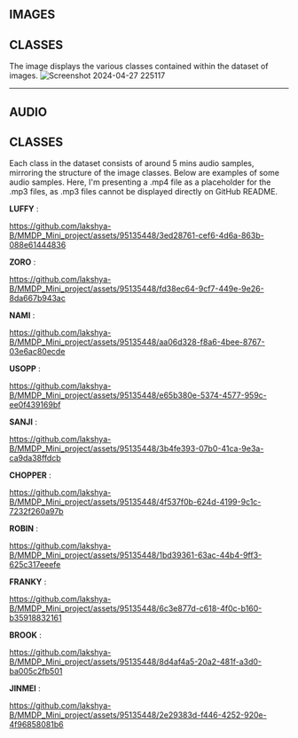 ## IMAGES

## CLASSES

The image displays the various classes contained within the dataset of images.
![Screenshot 2024-04-27 225117](https://github.com/lakshya-B/MMDP_Mini_project/assets/95135448/79a1ae76-e64a-48a8-9fb1-ff8ed41cb83f)

----

## AUDIO

## CLASSES

Each class in the dataset consists of around 5 mins audio samples, mirroring the structure of the image classes. Below are examples of some audio samples.
Here, I'm presenting a .mp4 file as a placeholder for the .mp3 files, as .mp3 files cannot be displayed directly on GitHub README.

**LUFFY** :

https://github.com/lakshya-B/MMDP_Mini_project/assets/95135448/3ed28761-cef6-4d6a-863b-088e61444836

**ZORO** : 

https://github.com/lakshya-B/MMDP_Mini_project/assets/95135448/fd38ec64-9cf7-449e-9e26-8da667b943ac

**NAMI** : 

https://github.com/lakshya-B/MMDP_Mini_project/assets/95135448/aa06d328-f8a6-4bee-8767-03e6ac80ecde

**USOPP** : 

https://github.com/lakshya-B/MMDP_Mini_project/assets/95135448/e65b380e-5374-4577-959c-ee0f439169bf

**SANJI** : 

https://github.com/lakshya-B/MMDP_Mini_project/assets/95135448/3b4fe393-07b0-41ca-9e3a-ca9da38ffdcb

**CHOPPER** : 

https://github.com/lakshya-B/MMDP_Mini_project/assets/95135448/4f537f0b-624d-4199-9c1c-7232f260a97b

**ROBIN** : 

https://github.com/lakshya-B/MMDP_Mini_project/assets/95135448/1bd39361-63ac-44b4-9ff3-625c317eeefe

**FRANKY** : 

https://github.com/lakshya-B/MMDP_Mini_project/assets/95135448/6c3e877d-c618-4f0c-b160-b35918832161

**BROOK** : 

https://github.com/lakshya-B/MMDP_Mini_project/assets/95135448/8d4af4a5-20a2-481f-a3d0-ba005c2fb501

**JINMEI** : 

https://github.com/lakshya-B/MMDP_Mini_project/assets/95135448/2e29383d-f446-4252-920e-4f96858081b6






